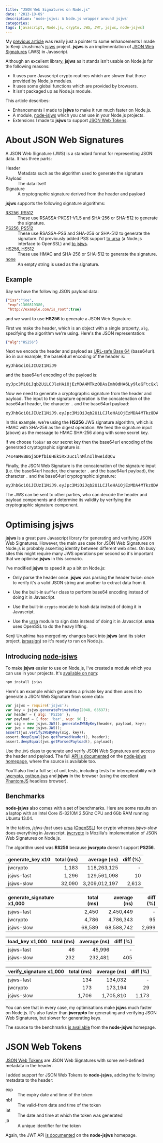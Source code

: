 ```yaml
---
title: "JSON Web Signatures on Node.js"
date: '2013-10-09'
description: 'node-jsjws: A Node.js wrapper around jsjws'
categories:
tags: [javascript, Node.js, crypto, JWS, JWT, jsjws, node-jsjws]
---
```


My [previous article](/rssssa-pss-and-rsaes-oaep-in-javascript) was really
just a pointer to some enhancements I made to Kenji Urushima's [jsjws](http://kjur.github.io/jsjws/) project. __jsjws__ is an implementation of [JSON Web Signatures](http://tools.ietf.org/html/draft-ietf-jose-json-web-signature-13) (JWS) in Javascript.

Although an excellent library, __jsjws__ as it stands isn't usable on Node.js
for the following reasons:

- It uses pure Javascript crypto routines which are slower that those provided by Node.js modules.
- It uses some global functions which are provided by browsers.
- It isn't packaged up as Node.js module.

This article describes:

- Enhancements I made to __jsjws__ to make it run much faster on Node.js.
- A module, [node-jsjws](https://github.com/davedoesdev/node-jsjws) which you can use in your Node.js projects.
- Extensions I made to __jsjws__ to support [JSON Web Tokens](http://self-issued.info/docs/draft-ietf-oauth-json-web-token.html).

# About JSON Web Signatures

A JSON Web Signature (JWS) is a standard format for representing JSON data.
It has three parts:

<dl>
<dt>Header</dt>
<dd>Metadata such as the algorithm used to generate the signature</dd>

<dt>Payload</dt>
<dd>The data itself</dd>

<dt>Signature</dt>
<dd>A cryptographic signature derived from the header and payload</dd>
</dl>

__jsjws__ supports the following signature algorithms:

<dl>
<dt><a href="http://tools.ietf.org/html/draft-ietf-jose-json-web-algorithms-13#section-3.3">RS256, RS512</a></dt>
<dd>These use RSASSA-PKCS1-V1_5 and SHA-256 or SHA-512 to generate the signature.</dd>

<dt><a href="http://tools.ietf.org/html/draft-ietf-jose-json-web-algorithms-13#section-3.5">PS256, PS512</a></dt>
<dd>These use RSASSA-PSS and SHA-256 or SHA-512 to generate the signature. I'd previously added PSS support <a href="/rsassa-pss-in-node-js">to ursa</a> (a Node.js interface to OpenSSL) and <a href="/rssssa-pss-and-rsaes-oaep-in-javascript">to jsjws</a>.</dd>

<dt><a href="http://tools.ietf.org/html/draft-ietf-jose-json-web-algorithms-14#section-3.2">HS256, HS512</a></dt>
<dd>These use HMAC and SHA-256 or SHA-512 to generate the signature.

<dt><a href="http://tools.ietf.org/html/draft-ietf-jose-json-web-algorithms-14#section-3.6">none</a></dt>
<dd>An empty string is used as the signature.</dd>
</dl>

## Example

Say we have the following JSON payload data:

```json
{"iss":"joe",
 "exp":1300819380,
 "http://example.com/is_root":true}
```

and we want to use __HS256__ to generate a JSON Web Signature.

First we make the header, which is an object with a single property, `alg`, specifying the algorithm we're using. Here's the JSON representation:

```json
{"alg":"HS256"}
```

Next we encode the header and payload as [URL-safe Base 64](http://tools.ietf.org/html/rfc4648#section-5) (base64url). So in our example, the base64url encoding of the header is:

<pre><span class="nocode">eyJhbGciOiJIUzI1NiJ9</span></pre>

and the base64url encoding of the payload is:

<pre><span class="nocode">eyJpc3MiOiJqb2UiLCJleHAiOjEzMDA4MTkzODAsImh0dHA6Ly9leGFtcGxlLmNvbS9pc19yb290Ijp0cnVlfQ</span></pre>

Now we need to generate a cryptographic signature from the header and payload.
The input to the signature operation is the concatenation of the base64url
header, the character `.` and the base64url payload:

<pre><span class="nocode">eyJhbGciOiJIUzI1NiJ9.eyJpc3MiOiJqb2UiLCJleHAiOjEzMDA4MTkzODAsImh0dHA6Ly9leGFtcGxlLmNvbS9pc19yb290Ijp0cnVlfQ</span></pre>

In this example, we're using the __HS256__ JWS signature algorithm, which is HMAC with SHA-256 as the digest operation. We feed the signature input (above) as the message to HMAC SHA-256 along with some secret key.

If we choose `foobar` as our secret key then the base64url encoding of the generated cryptographic signature is:

<pre><span class="nocode">74x4aMvBBGj5DPfbi6HEk5RxJuc1lnMlnIlhweidQCw</span></pre>

Finally, the JSON Web Signature is the concatenation of the signature input (i.e.  the base64url header, the character `.` and the base64url payload), the character `.` and the base64url cryptographic signature:

<pre><span class="nocode">eyJhbGciOiJIUzI1NiJ9.eyJpc3MiOiJqb2UiLCJleHAiOjEzMDA4MTkzODAsImh0dHA6Ly9leGFtcGxlLmNvbS9pc19yb290Ijp0cnVlfQ.74x4aMvBBGj5DPfbi6HEk5RxJuc1lnMlnIlhweidQCw</span></pre>

The JWS can be sent to other parties, who can decode the header and payload components and determine its validity by verifying the cryptographic signature component.

# Optimising __jsjws__

__jsjws__ is a great pure Javascript library for generating and verifying
JSON Web Signatures. However, the main use case for JSON Web Signatures on
Node.js is probably asserting identity between different web sites. On busy
sites this might require many JWS operations per second so it's important that
we optimise __jsjws__ in this scenario.

I've modified __jsjws__ to speed it up a bit on Node.js:

- Only parse the header once. __jsjws__ was parsing the header twice: once to
  verify it's a valid JSON string and another to extract data from it.

- Use the built-in `Buffer` class to perform base64 encoding instead of doing it
  in Javascript.

- Use the built-in `crypto` module to hash data instead of doing it in
  Javascript.

- Use the [ursa](https://github.com/Obvious/ursa) module to sign data instead
  of doing it in Javascript. __ursa__ uses OpenSSL to do the heavy lifting.

Kenji Urushima has merged my changes back into __jsjws__ (and its sister project,
[jsrsasign](https://github.com/kjur/jsrsasign)) so it's ready to run on Node.js.

## Introducing [node-jsjws](https://github.com/davedoesdev/node-jsjws)

To make __jsjws__ easier to use on Node.js, I've created a module which you can
use in your projects. It's [available on npm](https://npmjs.org/package/jsjws):

```bash
npm install jsjws
```

Here's an example which generates a private key and then uses it to generate a
JSON Web Signature from some data:

```javascript
var jsjws = require('jsjws');
var key = jsjws.generatePrivateKey(2048, 65537);
var header = { alg: 'PS256' };
var payload = { foo: 'bar', wup: 90 };
var sig = new jsjws.JWS().generateJWSByKey(header, payload, key);
var jws = new jsjws.JWS();
assert(jws.verifyJWSByKey(sig, key));
assert.deepEqual(jws.getParsedHeader(), header);
assert.deepEqual(jws.getParsedPayload(), payload);
```

Use the `JWS` class to generate and verify JSON Web Signatures and access the
header and payload. The full [API is documented](https://github.com/davedoesdev/node-jsjws#api) on the [node-jsjws homepage](https://github.com/davedoesdev/node-jsjws), where the source is available too.

You'll also find a full set of unit tests, including tests for interoperability with [jwcrypto](https://github.com/mozilla/jwcrypto), [python-jws](https://github.com/brianloveswords/python-jws) and __jsjws__ in the browser (using the excellent [PhantomJS](http://phantomjs.org/) headless browser).

## Benchmarks

__node-jsjws__ also comes with a set of benchmarks. Here are some results on a laptop with an Intel Core i5-3210M 2.5Ghz CPU and 6Gb RAM running Ubuntu 13.04.

In the tables, _jsjws-fast_ uses [ursa](https://github.com/Obvious/ursa) ([OpenSSL](http://www.openssl.org/)) for crypto whereas _jsjws-slow_ does everything in Javascript. [jwcrypto](https://github.com/mozilla/jwcrypto) is Mozilla's
implementation of JSON Web Signatures on Node.js.

The algorithm used was __RS256__ because __jwcrypto__ doesn't support __PS256__.

generate_key x10|total (ms)|average (ns)| diff (%)
:--|--:|--:|--:
jwcrypto|1,183|118,263,125|-
jsjws-fast|1,296|129,561,098|10
jsjws-slow|32,090|3,209,012,197|2,613

generate_signature x1,000|total (ms)|average (ns)| diff (%)
:--|--:|--:|--:
jsjws-fast|2,450|2,450,449|-
jwcrypto|4,786|4,786,343|95
jsjws-slow|68,589|68,588,742|2,699

load_key x1,000|total (ms)|average (ns)| diff (%)
:--|--:|--:|--:
jsjws-fast|46|45,996|-
jsjws-slow|232|232,481|405

verify_signature x1,000|total (ms)|average (ns)| diff (%)
:--|--:|--:|--:
jsjws-fast|134|134,032|-
jwcrypto|173|173,194|29
jsjws-slow|1,706|1,705,810|1,173

You can see that in every case, my optimisations make __jsjws__ much faster on
Node.js. It's also faster than __jwcrypto__ for generating and verifying
JSON Web Signatures, but slower for generating keys.

The source to the benchmarks [is available](https://github.com/davedoesdev/node-jsjws/tree/master/bench) from the __node-jsjws__ homepage.

# JSON Web Tokens

[JSON Web Tokens](http://self-issued.info/docs/draft-ietf-oauth-json-web-token.html) are JSON Web Signatures with some well-defined metadata in the header.

I added support for JSON Web Tokens to __node-jsjws__, adding the following
metadata to the header:

<dl>
<dt>exp</dt>
<dd>The expiry date and time of the token</dd>

<dt>nbf</dt>
<dd>The valid-from date and time of the token</dd>

<dt>iat</dt>
<dd>The date and time at which the token was generated</dd>

<dt>jti</dt>
<dd>A unique identifier for the token</dd>
</dl>

Again, the JWT API [is documented](https://github.com/davedoesdev/node-jsjws#json-web-token-functions) on the __node-jsjws__ homepage.


